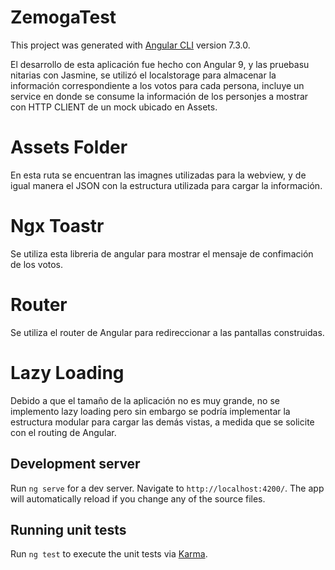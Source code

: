 # ZemogaTest

This project was generated with [Angular CLI](https://github.com/angular/angular-cli) version 7.3.0.

El desarrollo de esta aplicación fue hecho con Angular 9, y las pruebasu nitarias con Jasmine, se utilizó el localstorage para almacenar
la información correspondiente a los votos para cada persona, incluye un service en donde se consume la información de los personjes a mostrar con HTTP CLIENT de un mock ubicado en Assets.


# Assets Folder

En esta ruta se encuentran las imagnes utilizadas para la webview, y de igual manera el JSON con la estructura utilizada para cargar la información.

# Ngx Toastr

Se utiliza esta libreria de angular para mostrar el mensaje de confimación de los votos.

# Router

Se utiliza el router de Angular para redireccionar a las pantallas construidas.

#  Lazy Loading

Debido a que el tamaño de la aplicación no es muy grande, no se implemento lazy loading pero sin embargo se podría implementar la estructura modular para cargar las demás vistas, a medida que se solicite con el routing de Angular.

## Development server

Run `ng serve` for a dev server. Navigate to `http://localhost:4200/`. The app will automatically reload if you change any of the source files.

## Running unit tests

Run `ng test` to execute the unit tests via [Karma](https://karma-runner.github.io).
